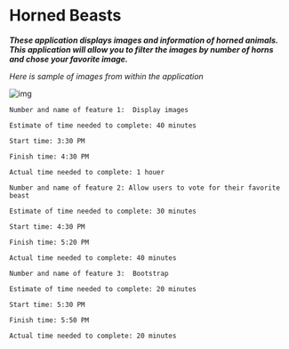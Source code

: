 # Horned Beasts

***These application displays images and information of horned animals. This application will allow you to filter the images by number of horns and chose your favorite image.***

*Here is sample of images from within the application*

![img](https://www.dhresource.com/0x0s/f2-albu-g5-M00-1A-11-rBVaI1hsIIiALxKzAAIHjSU3VkE490.jpg/wholesale-halloween-costume-prop-unicorn.jpg)


```
Number and name of feature 1:  Display images

Estimate of time needed to complete: 40 minutes 

Start time: 3:30 PM

Finish time: 4:30 PM

Actual time needed to complete: 1 houer
```

```
Number and name of feature 2: Allow users to vote for their favorite beast

Estimate of time needed to complete: 30 minutes

Start time: 4:30 PM

Finish time: 5:20 PM

Actual time needed to complete: 40 minutes 
```

```
Number and name of feature 3:  Bootstrap

Estimate of time needed to complete: 20 minutes 

Start time: 5:30 PM

Finish time: 5:50 PM

Actual time needed to complete: 20 minutes
```